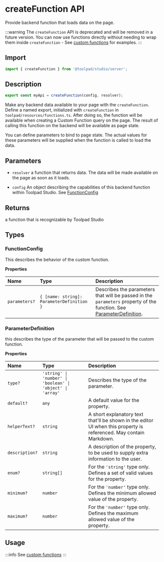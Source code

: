 # createFunction API

<p class="description">Provide backend function that loads data on the page.</p>

:::warning
The `createFunction` API is deprecated and will be removed in a future version. You can now use functions directly without needing to wrap them inside `createFunction` - See [custom functions](/toolpad/studio/concepts/custom-functions/) for examples.
:::

## Import

```jsx
import { createFunction } from '@toolpad/studio/server';
```

## Description

```jsx
export const myApi = createFunction(config, resolver);
```

Make any backend data available to your page with the `createFunction`. Define a named export, initialized with `createFunction` in `toolpad/resources/functions.ts`. After doing so, the function will be available when creating a Custom Function query on the page. The result of calling this function on the backend will be available as page state.

You can define parameters to bind to page state. The actual values for these parameters will be supplied when the function is called to load the data.

## Parameters

- `resolver` a function that returns data. The data will be made available on the page as soon as it loads.

- `config` An object describing the capabilities of this backend function within Toolpad Studio. See [FunctionConfig](#functionconfig)

## Returns

a function that is recognizable by Toolpad Studio

## Types

### FunctionConfig

This describes the behavior of the custom function.

**Properties**

| Name          | Type                                      | Description                                                                                                                                 |
| :------------ | :---------------------------------------- | :------------------------------------------------------------------------------------------------------------------------------------------ |
| `parameters?` | `{ [name: string]: ParameterDefinition }` | Describes the parameters that will be passed in the `parameters` property of the function. See [ParameterDefinition](#parameterdefinition). |

### ParameterDefinition

this describes the type of the parameter that will be passed to the custom function.

**Properties**

| Name           | Type                                                       | Description                                                                                                        |
| :------------- | :--------------------------------------------------------- | :----------------------------------------------------------------------------------------------------------------- |
| `type?`        | `'string' \| 'number' \| 'boolean' \| 'object' \| 'array'` | Describes the type of the parameter.                                                                               |
| `default?`     | `any`                                                      | A default value for the property.                                                                                  |
| `helperText?`  | `string`                                                   | A short explanatory text that'll be shown in the editor UI when this property is referenced. May contain Markdown. |
| `description?` | `string`                                                   | A description of the property, to be used to supply extra information to the user.                                 |
| `enum?`        | `string[]`                                                 | For the `'string'` type only. Defines a set of valid values for the property.                                      |
| `minimum?`     | `number`                                                   | For the `'number'` type only. Defines the minimum allowed value of the property.                                   |
| `maximum?`     | `number`                                                   | For the `'number'` type only. Defines the maximum allowed value of the property.                                   |

## Usage

:::info
See [custom functions](/toolpad/studio/concepts/custom-functions/)
:::
